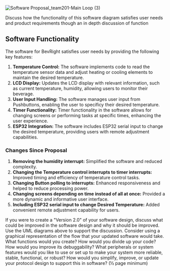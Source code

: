 ![Software Proposal_team201-Main Loop (3)](https://github.com/EGR-314-Team-201/EGR-314-Team-201/assets/156974933/0be1d3f6-65ad-4b9c-baf1-b15735e26527)


Discuss how the functionality of this software diagram satisfies user needs and product requirements though an in depth discussion of function
## Software Functionality

The software for BevRight satisfies user needs by providing the following key features:

1. **Temperature Control:** The software implements code to read the temperature sensor data and adjust heating or cooling elements to maintain the desired temperature.
2. **LCD Display:** Updates the LCD display with relevant information, such as current temperature, humidity, allowing users to monitor their beverage.
3. **User Input Handling:** The software manages user input from Pushbuttons, enabling the user to specificy their desired temperature.
4. **Timer Functionality:** Timer functionality in the software allows for changing screens or performing tasks at specific times, enhancing the user experience.
5. **ESP32 Integration:** The software includes ESP32 serial input to change the desired temperature, providing users with remote adjustment capabilities.


### Changes Since Proposal

1. **Removing the humidity interrupt:** Simplified the software and reduced complexity.
2. **Changing the Temperature control interrupts to timer interrupts:** Improved timing and efficiency of temperature control tasks.
3. **Changing Button polling to interrupts:** Enhanced responsiveness and helped to reduce processing power.
4. **Changing screens depending on time instead of all at once:** Provided a more dynamic and informative user interface.   
5. **Including ESP32 serial input to change Desired Temperature:** Added convenient remote adjustment capability for users.




If you were to create a "Version 2.0" of your software design, discuss what could be improved in the software design and why it should be improved. Use the UML diagrams above to support the discussion. Consider using a graphical representation of the flow that your updated software would take. What functions would you create? How would you divide up your code? How would you improve its debuggability? What peripherals or system features would you like to use or set up to make your system more reliable, stable, functional, or robust? How would you simplify, improve, or update your protocol design to support this in software? (½ page minimum)
